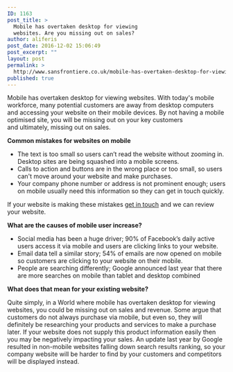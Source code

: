 ```yaml
---
ID: 1163
post_title: >
  Mobile has overtaken desktop for viewing
  websites. Are you missing out on sales?
author: aliferis
post_date: 2016-12-02 15:06:49
post_excerpt: ""
layout: post
permalink: >
  http://www.sansfrontiere.co.uk/mobile-has-overtaken-desktop-for-viewing-websites/
published: true
---
```

<div>

Mobile has overtaken desktop for viewing websites. With today's mobile workforce, many potential customers are away from desktop computers and accessing your website on their mobile devices. By not having a mobile optimised site, you will be missing out on your key customers and ultimately, missing out on sales.

<strong>Common mistakes for websites on mobile</strong>
<ul>
 	<li>The text is too small so users can’t read the website without zooming in. Desktop sites are being squashed into a mobile screens.</li>
 	<li>Calls to action and buttons are in the wrong place or too small, so users can't move around your website and make purchases.</li>
 	<li>Your company phone number or address is not prominent enough; users on mobile usually need this information so they can get in touch quickly.</li>
</ul>
If your website is making these mistakes <a href="mailto:jason@sansfrontiere.co.uk">get in touch</a> and we can review your website.

<strong>What are the causes of mobile user increase?</strong>
<ul>
 	<li>Social media has been a huge driver; 90% of Facebook’s daily active users access it via mobile and users are clicking links to your website.</li>
 	<li>Email data tell a similar story; 54% of emails are now opened on mobile so customers are clicking to your website on their mobile.</li>
 	<li>People are searching differently; Google announced last year that there are more searches on mobile than tablet and desktop combined</li>
</ul>
</div>
<div align="center"></div>
<div>

<strong>What does that mean for your existing website?</strong>

Quite simply, in a World where mobile has overtaken desktop for viewing websites, you could be missing out on sales and revenue. Some argue that customers do not always purchase via mobile, but even so, they will definitely be researching your products and services to make a purchase later. If your website does not supply this product information easily then you may be negatively impacting your sales. An update last year by Google resulted in non-mobile websites falling down search results ranking, so your company website will be harder to find by your customers and competitors will be displayed instead.

</div>